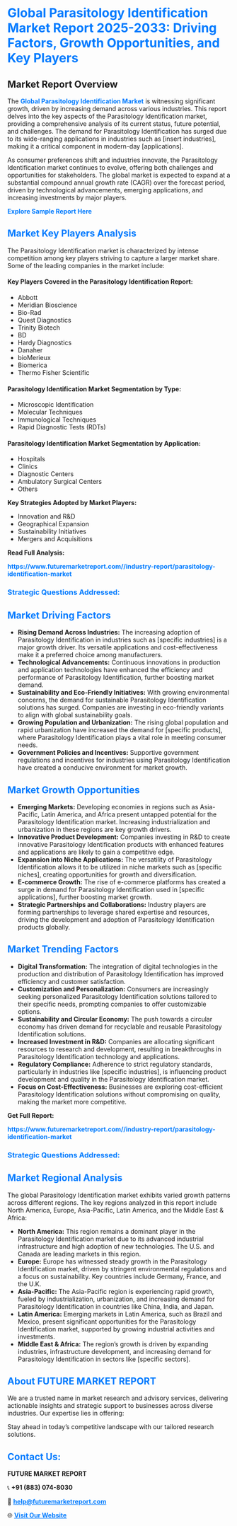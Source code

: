<h1 style="color: #007BFF;">Global Parasitology Identification Market Report 2025-2033: Driving Factors, Growth Opportunities, and Key Players</h1>

<section id="overview">
<h2>Market Report Overview</h2>
<p>The <a href="https://www.futuremarketreport.com//industry-report/parasitology-identification-market" style="color: #007BFF; text-decoration: none;"><strong>Global Parasitology Identification Market</strong></a> is witnessing significant growth, driven by increasing demand across various industries. This report delves into the key aspects of the Parasitology Identification market, providing a comprehensive analysis of its current status, future potential, and challenges. The demand for Parasitology Identification has surged due to its wide-ranging applications in industries such as [insert industries], making it a critical component in modern-day [applications].</p>
<p>As consumer preferences shift and industries innovate, the Parasitology Identification market continues to evolve, offering both challenges and opportunities for stakeholders. The global market is expected to expand at a substantial compound annual growth rate (CAGR) over the forecast period, driven by technological advancements, emerging applications, and increasing investments by major players.</p>
</section>

<section id="overview">
<p><a href="https://www.futuremarketreport.com//request-sample/reportId=77564" style="color: #007BFF; text-decoration: none;"><strong>Explore Sample Report Here</strong></a></p>
</section>

<section id="key-players">
<h2 style="color: #007BFF;">Market Key Players Analysis</h2>
<p>The Parasitology Identification market is characterized by intense competition among key players striving to capture a larger market share. Some of the leading companies in the market include:</p>
<h4>Key Players Covered in the Parasitology Identification Report:</h4>
<ul><li>Abbott</li><li>Meridian Bioscience</li><li>Bio-Rad</li><li>Quest Diagnostics</li><li>Trinity Biotech</li><li>BD</li><li>Hardy Diagnostics</li><li>Danaher</li><li>bioMerieux</li><li>Biomerica</li><li>Thermo Fisher Scientific</li></ul>
<h4>Parasitology Identification Market Segmentation by Type:</h4>
<ul><li>Microscopic Identification</li><li>Molecular Techniques</li><li>Immunological Techniques</li><li>Rapid Diagnostic Tests (RDTs)</li></ul>

<h4>Parasitology Identification Market Segmentation by Application:</h4>
<ul><li>Hospitals</li><li>Clinics</li><li>Diagnostic Centers</li><li>Ambulatory Surgical Centers</li><li>Others</li></ul>
<p><strong>Key Strategies Adopted by Market Players:</strong></p>
<ul>
<li>Innovation and R&D</li>
<li>Geographical Expansion</li>
<li>Sustainability Initiatives</li>
<li>Mergers and Acquisitions</li>
</ul>
</section>

<section>
<p><strong>Read Full Analysis: </strong></p><a href="https://www.futuremarketreport.com//industry-report/parasitology-identification-market" style="color: #007BFF; text-decoration: none;"><strong>https://www.futuremarketreport.com//industry-report/parasitology-identification-market</strong></a>
<h3 style="color: #007BFF;">Strategic Questions Addressed:</h3>
</section>

<section id="driving-factors">
<h2 style="color: #007BFF;">Market Driving Factors</h2>
<ul>
<li><strong>Rising Demand Across Industries:</strong> The increasing adoption of Parasitology Identification in industries such as [specific industries] is a major growth driver. Its versatile applications and cost-effectiveness make it a preferred choice among manufacturers.</li>
<li><strong>Technological Advancements:</strong> Continuous innovations in production and application technologies have enhanced the efficiency and performance of Parasitology Identification, further boosting market demand.</li>
<li><strong>Sustainability and Eco-Friendly Initiatives:</strong> With growing environmental concerns, the demand for sustainable Parasitology Identification solutions has surged. Companies are investing in eco-friendly variants to align with global sustainability goals.</li>
<li><strong>Growing Population and Urbanization:</strong> The rising global population and rapid urbanization have increased the demand for [specific products], where Parasitology Identification plays a vital role in meeting consumer needs.</li>
<li><strong>Government Policies and Incentives:</strong> Supportive government regulations and incentives for industries using Parasitology Identification have created a conducive environment for market growth.</li>
</ul>
</section>

<section id="growth-opportunities">
<h2 style="color: #007BFF;">Market Growth Opportunities</h2>
<ul>
<li><strong>Emerging Markets:</strong> Developing economies in regions such as Asia-Pacific, Latin America, and Africa present untapped potential for the Parasitology Identification market. Increasing industrialization and urbanization in these regions are key growth drivers.</li>
<li><strong>Innovative Product Development:</strong> Companies investing in R&D to create innovative Parasitology Identification products with enhanced features and applications are likely to gain a competitive edge.</li>
<li><strong>Expansion into Niche Applications:</strong> The versatility of Parasitology Identification allows it to be utilized in niche markets such as [specific niches], creating opportunities for growth and diversification.</li>
<li><strong>E-commerce Growth:</strong> The rise of e-commerce platforms has created a surge in demand for Parasitology Identification used in [specific applications], further boosting market growth.</li>
<li><strong>Strategic Partnerships and Collaborations:</strong> Industry players are forming partnerships to leverage shared expertise and resources, driving the development and adoption of Parasitology Identification products globally.</li>
</ul>
</section>

<section id="trending-factors">
<h2 style="color: #007BFF;">Market Trending Factors</h2>
<ul>
<li><strong>Digital Transformation:</strong> The integration of digital technologies in the production and distribution of Parasitology Identification has improved efficiency and customer satisfaction.</li>
<li><strong>Customization and Personalization:</strong> Consumers are increasingly seeking personalized Parasitology Identification solutions tailored to their specific needs, prompting companies to offer customizable options.</li>
<li><strong>Sustainability and Circular Economy:</strong> The push towards a circular economy has driven demand for recyclable and reusable Parasitology Identification solutions.</li>
<li><strong>Increased Investment in R&D:</strong> Companies are allocating significant resources to research and development, resulting in breakthroughs in Parasitology Identification technology and applications.</li>
<li><strong>Regulatory Compliance:</strong> Adherence to strict regulatory standards, particularly in industries like [specific industries], is influencing product development and quality in the Parasitology Identification market.</li>
<li><strong>Focus on Cost-Effectiveness:</strong> Businesses are exploring cost-efficient Parasitology Identification solutions without compromising on quality, making the market more competitive.</li>
</ul>
</section>

<section>
<p><strong>Get Full Report: </strong></p><a href="https://www.futuremarketreport.com//industry-report/parasitology-identification-market" style="color: #007BFF; text-decoration: none;"><strong>https://www.futuremarketreport.com//industry-report/parasitology-identification-market</strong></a>
<h3 style="color: #007BFF;">Strategic Questions Addressed:</h3>
</section>


<section id="regional-analysis">
<h2 style="color: #007BFF;">Market Regional Analysis</h2>
<p>The global Parasitology Identification market exhibits varied growth patterns across different regions. The key regions analyzed in this report include North America, Europe, Asia-Pacific, Latin America, and the Middle East & Africa:</p>
<ul>
<li><strong>North America:</strong> This region remains a dominant player in the Parasitology Identification market due to its advanced industrial infrastructure and high adoption of new technologies. The U.S. and Canada are leading markets in this region.</li>
<li><strong>Europe:</strong> Europe has witnessed steady growth in the Parasitology Identification market, driven by stringent environmental regulations and a focus on sustainability. Key countries include Germany, France, and the U.K.</li>
<li><strong>Asia-Pacific:</strong> The Asia-Pacific region is experiencing rapid growth, fueled by industrialization, urbanization, and increasing demand for Parasitology Identification in countries like China, India, and Japan.</li>
<li><strong>Latin America:</strong> Emerging markets in Latin America, such as Brazil and Mexico, present significant opportunities for the Parasitology Identification market, supported by growing industrial activities and investments.</li>
<li><strong>Middle East & Africa:</strong> The region’s growth is driven by expanding industries, infrastructure development, and increasing demand for Parasitology Identification in sectors like [specific sectors].</li>
</ul>
</section>

<footer>
<h2 style="color: #007BFF;">About FUTURE MARKET REPORT</h2>
<p>We are a trusted name in market research and advisory services, delivering actionable insights and strategic support to businesses across diverse industries. Our expertise lies in offering:</p>

<p>Stay ahead in today’s competitive landscape with our tailored research solutions.</p>

<h2 style="color: #007BFF;">Contact Us:</h2>
<p><strong>FUTURE MARKET REPORT</strong></p>
<p>📞 <strong>+91 (883) 074-8030</strong></p>
<p>📧 <strong><a href="mailto:help@futuremarketreport.com" style="color: #007BFF;">help@futuremarketreport.com</a></strong></p>
<p>🌐 <strong><a href="https://www.futuremarketreport.com/" style="color: #007BFF;">Visit Our Website</a></strong></p>
</footer>